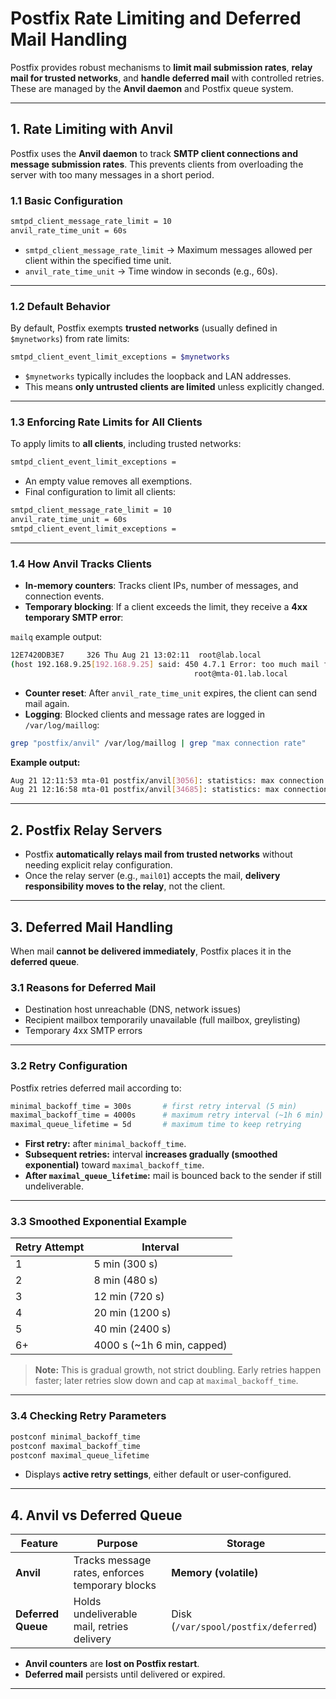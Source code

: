 # **Postfix Rate Limiting and Deferred Mail Handling**

Postfix provides robust mechanisms to **limit mail submission rates**, **relay mail for trusted networks**, and **handle deferred mail** with controlled retries. These are managed by the **Anvil daemon** and Postfix queue system.

---

## **1. Rate Limiting with Anvil**

Postfix uses the **Anvil daemon** to track **SMTP client connections and message submission rates**. This prevents clients from overloading the server with too many messages in a short period.

### **1.1 Basic Configuration**

```bash
smtpd_client_message_rate_limit = 10
anvil_rate_time_unit = 60s
```

* `smtpd_client_message_rate_limit` → Maximum messages allowed per client within the specified time unit.
* `anvil_rate_time_unit` → Time window in seconds (e.g., 60s).

---

### **1.2 Default Behavior**

By default, Postfix exempts **trusted networks** (usually defined in `$mynetworks`) from rate limits:

```bash
smtpd_client_event_limit_exceptions = $mynetworks
```

* `$mynetworks` typically includes the loopback and LAN addresses.
* This means **only untrusted clients are limited** unless explicitly changed.

---

### **1.3 Enforcing Rate Limits for All Clients**

To apply limits to **all clients**, including trusted networks:

```bash
smtpd_client_event_limit_exceptions =
```

* An empty value removes all exemptions.
* Final configuration to limit all clients:

```bash
smtpd_client_message_rate_limit = 10
anvil_rate_time_unit = 60s
smtpd_client_event_limit_exceptions =
```

---

### **1.4 How Anvil Tracks Clients**

* **In-memory counters**: Tracks client IPs, number of messages, and connection events.
* **Temporary blocking**: If a client exceeds the limit, they receive a **4xx temporary SMTP error**:

`mailq` example output:

```bash
12E7420DB3E7     326 Thu Aug 21 13:02:11  root@lab.local
(host 192.168.9.25[192.168.9.25] said: 450 4.7.1 Error: too much mail from 192.168.9.28 (in reply to MAIL FROM command))
                                         root@mta-01.lab.local
```

* **Counter reset**: After `anvil_rate_time_unit` expires, the client can send mail again.
* **Logging**: Blocked clients and message rates are logged in `/var/log/maillog`:

```bash
grep "postfix/anvil" /var/log/maillog | grep "max connection rate"
```

**Example output:**

```bash
Aug 21 12:11:53 mta-01 postfix/anvil[3056]: statistics: max connection rate 27/60s for (smtp:192.168.9.28) at Aug 21 12:08:33
Aug 21 12:16:58 mta-01 postfix/anvil[34685]: statistics: max connection rate 17/60s for (smtp:192.168.9.28) at Aug 21 12:13:38
```

---

## **2. Postfix Relay Servers**

* Postfix **automatically relays mail from trusted networks** without needing explicit relay configuration.
* Once the relay server (e.g., `mail01`) accepts the mail, **delivery responsibility moves to the relay**, not the client.

---

## **3. Deferred Mail Handling**

When mail **cannot be delivered immediately**, Postfix places it in the **deferred queue**.

### **3.1 Reasons for Deferred Mail**

* Destination host unreachable (DNS, network issues)
* Recipient mailbox temporarily unavailable (full mailbox, greylisting)
* Temporary 4xx SMTP errors

---

### **3.2 Retry Configuration**

Postfix retries deferred mail according to:

```bash
minimal_backoff_time = 300s       # first retry interval (5 min)
maximal_backoff_time = 4000s      # maximum retry interval (~1h 6 min)
maximal_queue_lifetime = 5d       # maximum time to keep retrying
```

* **First retry:** after `minimal_backoff_time`.
* **Subsequent retries:** interval **increases gradually (smoothed exponential)** toward `maximal_backoff_time`.
* **After `maximal_queue_lifetime`:** mail is bounced back to the sender if still undeliverable.

---

### **3.3 Smoothed Exponential Example**

| Retry Attempt | Interval                    |
| ------------- | --------------------------- |
| 1             | 5 min (300 s)               |
| 2             | 8 min (480 s)               |
| 3             | 12 min (720 s)              |
| 4             | 20 min (1200 s)             |
| 5             | 40 min (2400 s)             |
| 6+            | 4000 s (\~1h 6 min, capped) |

> **Note:** This is gradual growth, not strict doubling. Early retries happen faster; later retries slow down and cap at `maximal_backoff_time`.

---

### **3.4 Checking Retry Parameters**

```bash
postconf minimal_backoff_time
postconf maximal_backoff_time
postconf maximal_queue_lifetime
```

* Displays **active retry settings**, either default or user-configured.

---

## **4. Anvil vs Deferred Queue**

| Feature            | Purpose                                         | Storage                              |
| ------------------ | ----------------------------------------------- | ------------------------------------ |
| **Anvil**          | Tracks message rates, enforces temporary blocks | **Memory (volatile)**                |
| **Deferred Queue** | Holds undeliverable mail, retries delivery      | Disk (`/var/spool/postfix/deferred`) |

* **Anvil counters** are **lost on Postfix restart**.
* **Deferred mail** persists until delivered or expired.

---
